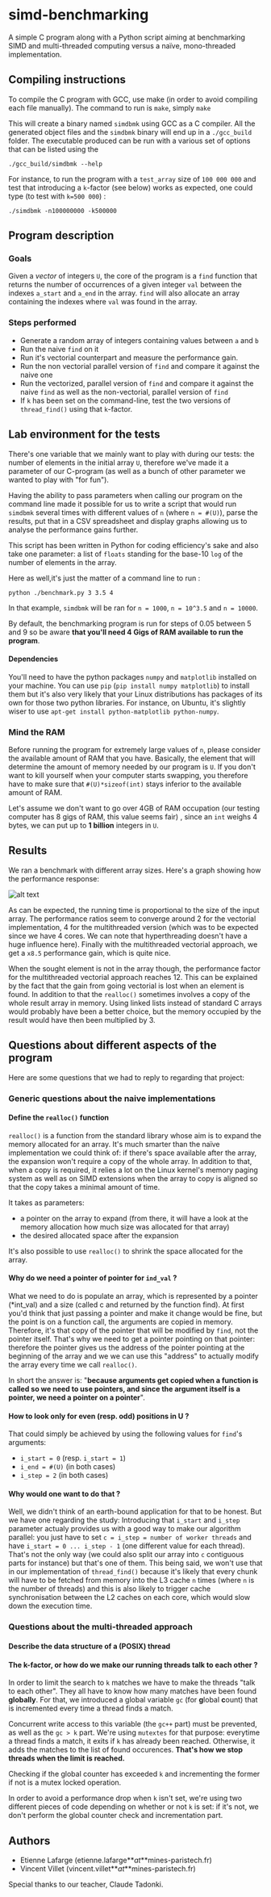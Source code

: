 # simd-benchmarking #
A simple C program along with a Python script aiming at benchmarking SIMD and
multi-threaded computing versus a naïve, mono-threaded implementation.

## Compiling instructions ##

To compile the C program with GCC, use make (in order to avoid compiling each
file manually). The command to run is `make`, simply `make`

This will create a binary named `simdbmk` using GCC as a C compiler. All the
generated object files and the `simdbmk` binary will end up in a `./gcc_build`
folder. The executable produced can be run with a various set of options that
can be listed using the

```shell
./gcc_build/simdbmk --help
```

For instance, to run the program with a `test_array` size of `100 000 000` and
test that introducing a `k`-factor (see below) works as expected, one could
type (to test with `k=500 000`) :

```
./simdbmk -n100000000 -k500000
```

## Program description

### Goals

Given a *vector* of integers `U`, the core of the program is a `find` function
that returns the number of occurrences of a given integer `val` between the
indexes `a_start` and `a_end` in the array. `find` will also allocate an array
containing the indexes where `val` was found in the array.

### Steps performed

* Generate a random array of integers containing values between `a` and `b`
* Run the naive `find` on it
* Run it's vectorial counterpart and measure the performance gain.
* Run the non vectorial parallel version of `find` and compare it against the
  naive one
* Run the vectorized, parallel version of `find` and compare it against the
  naive `find` as well as the non-vectorial, parallel version of `find`
* If `k` has been set on the command-line, test the two versions of
  `thread_find()` using that `k`-factor.

## Lab environment for the tests

There's one variable that we mainly want to play with during our tests: the
number of elements in the initial array `U`, therefore we've made it a
parameter of our C-program (as well as a bunch of other parameter we wanted to
play with "for fun").

Having the ability to pass parameters when calling our program on the command
line made it possible for us to write a script that would run `simdbmk` several
times with different values of `n` (where `n = #(U)`), parse the results, put
that in a CSV spreadsheet and display graphs allowing us to analyse the
performance gains further.

This script has been written in Python for coding efficiency's sake and also
take one parameter: a list of `floats` standing for the base-10 `log` of the
number of elements in the array.

Here as well,it's just the matter of a command line to run :

```shell
python ./benchmark.py 3 3.5 4
```

In that example, `simdbmk` will be ran for `n = 1000`, `n = 10^3.5` and `n =
10000`.

By default, the benchmarking program is run for steps of 0.05 between 5 and 9
so be aware **that you'll need 4 Gigs of RAM available to run the program**.

#### Dependencies

You'll need to have the python packages `numpy` and `matplotlib` installed on
your machine. You can use `pip` (`pip install numpy matplotlib`) to install
them but it's also very likely that your Linux distributions has packages of
its own for those two python libraries. For instance, on Ubuntu, it's slightly
wiser to use `apt-get install python-matplotlib python-numpy`.

### Mind the RAM

Before running the program for extremely large values of `n`, please consider
the available amount of RAM that you have. Basically, the element that will
determine the amount of memory needed by our program is `U`. If you don't want
to kill yourself when your computer starts swapping, you therefore have to make
sure that `#(U)*sizeof(int)` stays inferior to the available amount of RAM.

Let's assume we don't want to go over 4GB of RAM occupation (our testing
computer has 8 gigs of RAM, this value seems fair) , since an `int` weighs 4
bytes, we can put up to **1 billion** integers in `U`.

## Results

We ran a benchmark with different array sizes. Here's a graph showing how the
performance response:

![alt text](./images/performance_graphs.png "Evolution of performance with the
size of the input array.")

As can be expected, the running time is proportional to the size of the input
array. The performance ratios seem to converge around 2 for the vectorial
implementation, 4 for the multithreaded version (which was to be expected since
we have 4 cores. We can note that hyperthreading doesn't have a huge influence
here). Finally with the multithreaded vectorial approach, we get a `x8.5`
performance gain, which is quite nice.

When the sought element is not in the array though, the performance factor for
the multithreaded vectorial approach reaches 12. This can be explained by the
fact that the gain from going vectorial is lost when an element is found. In
addition to that the `realloc()` sometimes involves a copy of the whole result
array in memory. Using linked lists instead of standard C arrays would probably
have been a better choice, but the memory occupied by the result would have
then been multiplied by 3.

## Questions about different aspects of the program

Here are some questions that we had to reply to regarding that project:

### Generic questions about the naive implementations

#### Define the `realloc()` function

`realloc()` is a function from the standard library whose aim is to expand the
memory allocated for an array. It's much smarter than the naïve implementation
we could think of: if there's space available after the array, the expansion
won't require a copy of the whole array. In addition to that, when a copy is
required, it relies a lot on the Linux kernel's memory paging system as well as
on SIMD extensions when the array to copy is aligned so that the copy takes a
minimal amount of time.

It takes as parameters:
  * a pointer on the array to expand (from there, it will have a look at the
    memory allocation how much size was allocated for that array)
  * the desired allocated space after the expansion

It's also possible to use `realloc()` to shrink the space allocated for the
array.

#### Why do we need a pointer of pointer for `ind_val` ?

What we need to do is populate an array, which is represented by a pointer
(*int_val) and a size (called c and returned by the function find). At first
you'd think that just passing a pointer and make it change would be fine,
but the point is on a function call, the arguments are copied in memory.
Therefore, it's that copy of the pointer that will be modified by `find`, not
the pointer itself. That's why we need to get a pointer pointing on that
pointer: therefore the pointer gives us the address of the pointer pointing
at the beginning of the array and we we can use this "address" to actually
modify the array every time we call `realloc()`.

In short the answer is: "**because arguments get copied when a function is
called so we need to use pointers, and since the argument itself is a
pointer, we need a pointer on a pointer**".

#### How to look only for even (resp. odd) positions in U ?

That could simply be achieved by using the following values for `find`'s
arguments:
  * `i_start = 0` (resp. `i_start = 1`)
  * `i_end = #(U)` (in both cases)
  * `i_step = 2` (in both cases)

#### Why would one want to do that ?

Well, we didn't think of an earth-bound application for that to be honest. But
we have one regarding the study: Introducing that `i_start` and `i_step`
parameter actualy provides us with a good way to make our algorithm parallel:
you just have to set `c = i_step = number of worker threads` and have `i_start
= 0 ... i_step - 1` (one different value for each thread). That's not the only
way (we could also split our array into `c` contiguous parts for instance) but
that's one of them. This being said, we won't use that in our implementation of
`thread_find()` because it's likely that every chunk will have to be fetched
from memory into the L3 cache `n` times (where `n` is the number of threads)
and this is also likely to trigger cache synchronisation between the L2 caches
on each core, which would slow down the execution time.

### Questions about the multi-threaded approach

#### Describe the data structure of a (POSIX) thread

<TODO>

#### The k-factor, or how do we make our running threads talk to each other ?

In order to limit the search to `k` matches we have to make the threads "talk
to each other". They all have to know how many matches have been found
**globally**. For that, we introduced a global variable `gc` (for **g**lobal
**c**ount) that is incremented every time a thread finds a match.

Concurrent write access to this variable (the `gc++` part) must be prevented,
as well as the `gc > k` part. We're using `mutextes` for that purpose:
everytime a thread finds a match, it exits if `k` has already been reached.
Otherwise, it adds the matches to the list of found occurences. **That's how we
stop threads when the limit is reached.**

Checking if the global counter has exceeded `k` and incrementing the former if
not is a mutex locked operation.

In order to avoid a performance drop when `k` isn't set, we're using two
different pieces of code depending on whether or not `k` is set: if it's not,
we don't perform the global counter check and incrementation part.

## Authors

* Etienne Lafarge (etienne.lafarge**_at_**mines-paristech.fr)
* Vincent Villet (vincent.villet**_at_**mines-paristech.fr)

Special thanks to our teacher, Claude Tadonki.
